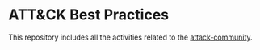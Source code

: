 
# ATT&CK Best Practices

This repository includes all the activities related to the [attack-community](https://www.attack-community.org/).
